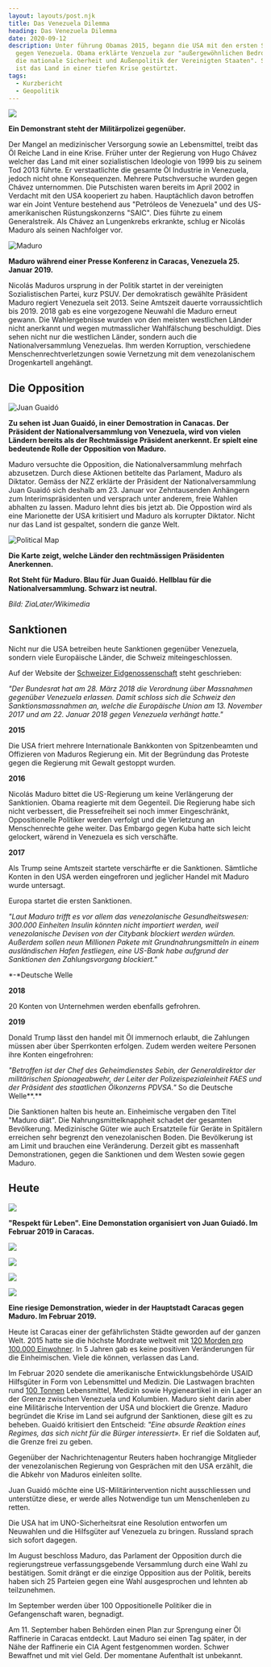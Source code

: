 ```yaml
---
layout: layouts/post.njk
title: Das Venezuela Dilemma
heading: Das Venezuela Dilemma
date: 2020-09-12
description: Unter führung Obamas 2015, begann die USA mit den ersten Sanktionen
  gegen Venezuela. Obama erklärte Venzuela zur "außergewöhnlichen Bedrohung für
  die nationale Sicherheit und Außenpolitik der Vereinigten Staaten". Seit dem
  ist das Land in einer tiefen Krise gestürtzt.
tags:
  - Kurzbericht
  - Geopolitik
---
```

![](/img/gettyimages-680491272-2048x2048.jpg)

**Ein Demonstrant steht der Militärpolizei gegenüber.**

Der Mangel an medizinischer Versorgung sowie an Lebensmittel, treibt das Öl Reiche Land in eine Krise. Früher unter der Regierung von Hugo Chávez welcher das Land mit einer sozialistischen Ideologie von 1999 bis zu seinem Tod 2013 führte. Er verstaatlichte die gesamte Öl Industrie in Venezuela, jedoch nicht ohne Konsequenzen. Mehrere Putschversuche wurden gegen Chávez unternommen. Die Putschisten waren bereits im April 2002 in Verdacht mit den USA kooperiert zu haben. Hauptächlich davon betroffen war ein Joint Venture bestehend aus "Petróleos de Venezuela" und des US-amerikanischen Rüstungskonzerns "SAIC". Dies führte zu einem Generalstreik. Als Chávez an Lungenkrebs erkrankte, schlug er Nicolás Maduro als seinen Nachfolger vor.



![Maduro](/img/gettyimages-1088561028-2048x2048.jpg "Maduro")

 **Maduro während einer Presse Konferenz in Caracas, Venezuela 25. Januar 2019.**



Nicolás Maduros ursprung in der Politik startet in der vereinigten Sozialistischen Partei, kurz PSUV. Der demokratisch gewählte Präsident Maduro regiert Venezuela seit 2013. Seine Amtszeit dauerte vorraussichtlich bis 2019. 2018 gab es eine vorgezogene Neuwahl die Maduro erneut gewann. Die Wahlergebnisse wurden von den meisten westlichen Länder nicht anerkannt und wegen mutmasslicher Wahlfälschung beschuldigt. Dies sehen nicht nur die westlichen Länder, sondern auch die Nationalversammlung Venezuelas. Ihm werden Korruption, verschiedene Menschenrechtverletzungen sowie Vernetzung mit dem venezolanischem Drogenkartell angehängt.

## Die Opposition

![Juan Guaidó](/img/gettyimages-1124235558-2048x2048.jpg "Juan Guaidó")

**Zu sehen ist Juan Guaidó, in einer Demostration in Canacas. Der Präsident der Nationalversammlung von Venezuela, wird von vielen Ländern bereits als der Rechtmässige Präsident anerkennt. Er spielt eine bedeutende Rolle der Opposition von Maduro.**



Maduro versuchte die Opposition, die Nationalversammlung mehrfach abzusetzen. Durch diese Aktionen betitelte das Parlament, Maduro als Diktator. Gemäss der NZZ erklärte der Präsident der Nationalversammlung Juan Guaidó sich deshalb am 23. Januar vor Zehntausenden Anhängern zum Interimspräsidenten und versprach unter anderem, freie Wahlen abhalten zu lassen. Maduro lehnt dies bis jetzt ab. Die Oppostion wird als eine Marionette der USA kritisiert und Maduro als korrupter Diktator. Nicht nur das Land ist gespaltet, sondern die ganze Welt.



![Political Map](/img/1920px-venezuela_president_recognition_map.svg.png "Political Map")

**Die Karte zeigt, welche Länder den rechtmässigen Präsidenten Anerkennen.** 

**Rot Steht für Maduro. Blau für Juan Guaidó. Hellblau für die Nationalversammlung. Schwarz ist neutral.**

*Bild: ZiaLater/Wikimedia* 

## Sanktionen

Nicht nur die USA betreiben heute Sanktionen gegenüber Venezuela, sondern viele Europäische Länder, die Schweiz miteingeschlossen.

Auf der Website der [Schweizer Eidgenossenschaft](https://www.seco.admin.ch/seco/de/home/Aussenwirtschaftspolitik_Wirtschaftliche_Zusammenarbeit/Wirtschaftsbeziehungen/exportkontrollen-und-sanktionen/sanktionen-embargos/sanktionsmassnahmen/massnahmen-gegenueber-venezuela.html) steht geschrieben:

*"Der Bundesrat hat am 28. März 2018 die Verordnung über Massnahmen gegenüber Venezuela erlassen. Damit schloss sich die Schweiz den Sanktionsmassnahmen an, welche die Europäische Union am 13. November 2017 und am 22. Januar 2018 gegen Venezuela verhängt hatte."*

**2015**

Die USA friert mehrere Internationale Bankkonten von Spitzenbeamten und Offizieren von Maduros Regierung ein. Mit der Begründung das Proteste gegen die Regierung mit Gewalt gestoppt wurden.

**2016**

Nicolás Maduro bittet die US-Regierung um keine Verlängerung der Sanktionien. Obama reagierte mit dem Gegenteil. Die Regierung habe sich nicht verbessert, die Pressefreiheit sei noch immer Eingeschränkt, Oppositionelle Politiker werden verfolgt und die Verletzung an Menschenrechte gehe weiter. Das Embargo gegen Kuba hatte sich leicht gelockert, wärend in Venezuela es sich verschäfte.

**2017**

Als Trump seine Amtszeit startete verschärfte er die Sanktionen. Sämtliche Konten in den USA werden eingefroren und jeglicher Handel mit Maduro wurde untersagt.

Europa startet die ersten Sanktionen. 

*"Laut Maduro trifft es vor allem das venezolanische Gesundheitswesen: 300.000 Einheiten Insulin könnten nicht importiert werden, weil venezolanische Devisen von der Citybank blockiert werden würden. Außerdem sollen neun Millionen Pakete mit Grundnahrungsmitteln in einem ausländischen Hafen festliegen, eine US-Bank habe aufgrund der Sanktionen den Zahlungsvorgang blockiert."*

*\-*Deutsche Welle

**2018**

20 Konten von Unternehmen werden ebenfalls gefrohren.

**2019**

Donald Trump lässt den handel mit Öl immernoch erlaubt, die Zahlungen müssen aber über Sperrkonten erfolgen. Zudem werden weitere Personen ihre Konten eingefrohren:

*"Betroffen ist der Chef des Geheimdienstes Sebin, der Generaldirektor der militärischen Spionageabwehr, der Leiter der Polizeispezialeinheit FAES und der Präsident des staatlichen Ölkonzerns PDVSA."* So die Deutsche Welle**.**

Die Sanktionen halten bis heute an. Einheimische vergaben den Titel "Maduro diät". Die Nahrungsmittelknappheit schadet der gesamten Bevölkerung. Medizinische Güter wie auch Ersatzteile für Geräte in Spitälern erreichen sehr begrenzt den venezolanischen Boden. Die Bevölkerung ist am Limit und brauchen eine Veränderung. Derzeit gibt es massenhaft Demonstrationen, gegen die Sanktionen und dem Westen sowie gegen Maduro.



## Heute

![](/img/respect-live.jpg)

**"Respekt für Leben". Eine Demonstation organisiert von Juan Guiadó. Im Februar 2019 in Caracas.**

![](/img/resistance.jpg)

![](/img/brennendes-auto.jpg)

![](/img/policeforce.jpg)

![](/img/riesenprotest.jpg)

**Eine riesige Demonstration, wieder in der Hauptstadt Caracas gegen Maduro. Im Februar 2019.**

Heute ist Caracas einer der gefährlichsten Städte geworden auf der ganzen Welt. 2015 hatte sie die höchste Mordrate weltweit mit [120 Morden pro 100.000 Einwohner](https://www.dw.com/de/leben-in-caracas-nach-18-uhr-traut-sich-niemand-mehr-auf-die-stra%C3%9Fe/a-38501955). In 5 Jahren gab es keine positiven Veränderungen für die Einheimischen. Viele die können, verlassen das Land. 

Im Februar 2020 sendete die amerikanische Entwicklungsbehörde USAID Hilfsgüter in Form von Lebensmittel und Medizin. Die Lastwagen brachten rund [100 Tonnen](https://www.nzz.ch/international/venezuela-die-neuesten-entwicklungen-im-machtkampf-ld.1457301) Lebensmittel, Medizin sowie Hygieneartikel in ein Lager an der Grenze zwischen Venezuela und Kolumbien. Maduro sieht darin aber eine Militärische Intervention der USA und blockiert die Grenze. Maduro begründet die Krise im Land sei aufgrund der Sanktionen, diese gilt es zu beheben. Guaidó kritisiert den Entscheid: *"Eine absurde Reaktion eines Regimes, das sich nicht für die Bürger interessiert».* Er rief die Soldaten auf, die Grenze frei zu geben.

Gegenüber der Nachrichtenagentur Reuters haben hochrangige Mitglieder der venezolanischen Regierung von Gesprächen mit den USA erzählt, die die Abkehr von Maduros einleiten sollte.

Juan Guaidó möchte eine US-Militärintervention nicht ausschliessen und unterstütze diese, er werde alles Notwendige tun um Menschenleben zu retten.

Die USA hat im UNO-Sicherheitsrat eine Resolution entworfen um Neuwahlen und die Hilfsgüter auf Venezuela zu bringen. Russland sprach sich sofort dagegen.

Im August beschloss Maduro, das Parlament der Opposition durch die regierungstreue verfassungsgebende Versammlung durch eine Wahl zu bestätigen. Somit drängt er die einzige Opposition aus der Politik, bereits haben sich 25 Parteien gegen eine Wahl ausgesprochen und lehnten ab teilzunehmen. 

Im September werden über 100 Oppositionelle Politiker die in Gefangenschaft waren, begnadigt. 

Am 11. September haben Behörden einen Plan zur Sprengung einer Öl Raffinerie in Caracas entdeckt. Laut Maduro sei einen Tag später, in der Nähe der Raffinerie ein CIA Agent festgenommen worden. Schwer Bewaffnet und mit viel Geld. Der momentane Aufenthalt ist unbekannt.